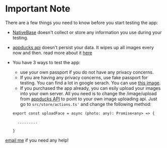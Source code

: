 # Important Note

There are a few things you need to know before you start testing the app:

- [NativeBase] doesn't collect or store any information you use during your testing.
- [appducks api] doesn't persist your data. It wipes up all images every now and then. read more about it [here]
- You have 3 ways to test the app:

  - use your own passport if you do not have any privacy concerns.
  - If you are having any privacy concerns, use fake passport for testing. You can find a lot in google serach. You can use [this image].
  - If you purchased the app already, you can esily upload your images into your own server. All you need is to change the /image/upload from [appducks API] to point to your own image uploading api. Just go to `src/store/actions.ts'` and change the following method:

  ```
  export const uploadFace = async (photo: any): Promise<any> => {

    .........

  }
  ```

[email me] if you need any help!

[nativebase]: https://docs.nativebase.io/
[appducks api]: https://api.appducks.com/#image-upload
[here]: https://api.appducks.com/#image-upload
[appducks]: https://api.appducks.com
[this image]: https://i.imgur.com/uGjALtm.png
[email me]: mailto:ali.makeen@icloud.com
